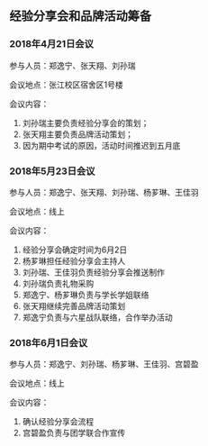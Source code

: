 ## 经验分享会和品牌活动筹备

### 2018年4月21日会议

参与人员：郑逸宁、张天翔、刘孙瑞

会议地点：张江校区宿舍区1号楼

会议内容：

1. 刘孙瑞主要负责经验分享会的策划；
2. 张天翔主要负责品牌活动策划；
3. 因为期中考试的原因，活动时间推迟到五月底



### 2018年5月23日会议

参与人员：郑逸宁、张天翔、刘孙瑞、杨芗琳、王佳羽

会议地点：线上

会议内容：

1. 经验分享会确定时间为6月2日
2. 杨芗琳担任经验分享会主持人
3. 刘孙瑞、王佳羽负责经验分享会推送制作
4. 刘孙瑞负责礼物采购
5. 郑逸宁、杨芗琳负责与学长学姐联络
6. 张天翔继续完善品牌活动策划
7. 郑逸宁负责与六星战队联络，合作举办活动



### 2018年6月1日会议

参与人员：郑逸宁、刘孙瑞、杨芗琳、王佳羽、宫碧盈

会议地点：线上

会议内容：

1. 确认经验分享会流程
2. 宫碧盈负责与团学联合作宣传